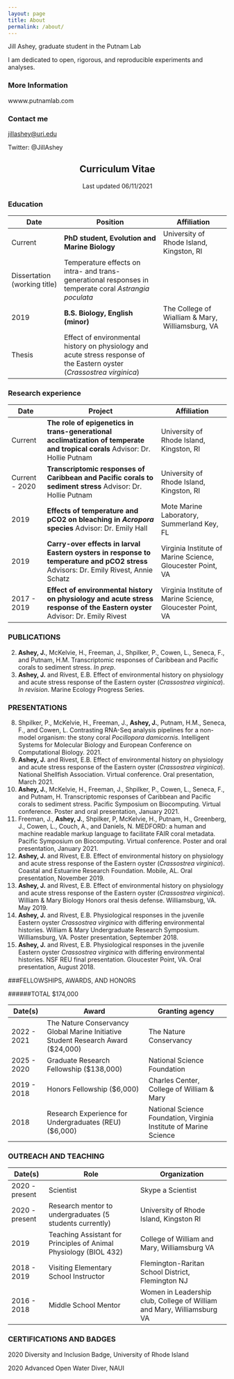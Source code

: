 ```yaml
---
layout: page
title: About
permalink: /about/
---
```

Jill Ashey, graduate student in the Putnam Lab

I am dedicated to open, rigorous, and reproducible experiments and analyses.

### More Information

wwww.putnamlab.com

### Contact me

jillashey@uri.edu

Twitter: @JillAshey


## <center>Curriculum Vitae</center>
<center>Last updated 06/11/2021</center>


### Education 


Date|Position|Affiliation
 ---|---|---
Current |	**PhD student, Evolution and Marine Biology** | University of Rhode Island, Kingston, RI
| Dissertation (working title)  |  Temperature effects on intra- and trans-generational responses in temperate coral _Astrangia poculata_
2019 |	**B.S. Biology, English (minor)** | The College of Wialliam & Mary, Williamsburg, VA
| Thesis | Effect of environmental history on physiology and acute stress response of the Eastern oyster (_Crassostrea virginica_)

	
### Research experience 


Date|Project|Affiliation
 ---|---|---
Current |	**The role of epigenetics in trans-generational acclimatization of temperate and tropical corals** Advisor: Dr. Hollie Putnam| University of Rhode Island, Kingston, RI
Current - 2020 |	**Transcriptomic responses of Caribbean and Pacific corals to sediment stress** Advisor: Dr. Hollie Putnam| University of Rhode Island, Kingston, RI
2019 |	**Effects of temperature and pCO2 on bleaching in _Acropora_ species** Advisor: Dr. Emily Hall | Mote Marine Laboratory, Summerland Key, FL
2019 |	**Carry-over effects in larval Eastern oysters in response to temperature and pCO2 stress** Advisors: Dr. Emily Rivest, Annie Schatz | Virginia Institute of Marine Science, Gloucester Point, VA
2017 - 2019 |	**Effect of environmental history on physiology and acute stress response of the Eastern oyster** Advisor: Dr. Emily Rivest | Virginia Institute of Marine Science, Gloucester Point, VA


### PUBLICATIONS

2. **Ashey, J.**, McKelvie, H., Freeman, J., Shpilker, P., Cowen, L., Seneca, F., and Putnam, H.M. Transcriptomic responses of Caribbean and Pacific corals to sediment stress. _In prep_. 
1. **Ashey, J.** and Rivest, E.B. Effect of environmental history on physiology and acute stress response of the Eastern oyster (_Crassostrea virginica_). _In revision_. Marine Ecology Progress Series.

### PRESENTATIONS

8. Shpilker, P., McKelvie, H., Freeman, J., **Ashey, J.**, Putnam, H.M., Seneca, F., and Cowen, L.   Contrasting RNA-Seq analysis pipelines for a non-model organism: the stony coral _Pocillopora damicornis_. Intelligent Systems for Molecular Biology and European Conference on Computational Biology. 2021.
7. **Ashey, J.** and Rivest, E.B. Effect of environmental history on physiology and acute stress response of the Eastern oyster (_Crassostrea virginica_). National Shellfish Association. Virtual conference. Oral presentation, March 2021. 
6. **Ashey, J.**, McKelvie, H., Freeman, J., Shpilker, P., Cowen, L., Seneca, F., and Putnam, H. Transcriptomic responses of Caribbean and Pacific corals to sediment stress. Pacific Symposium on Biocomputing. Virtual conference. Poster and oral presentation, January 2021. 
5. Freeman, J., **Ashey, J.**, Shpilker, P, McKelvie, H., Putnam, H., Greenberg, J., Cowen, L., Couch, A., and Daniels, N. MEDFORD: a human and machine readable markup language to facilitate FAIR coral metadata. Pacific Symposium on Biocomputing. Virtual conference. Poster and oral presentation, January 2021. 
4. **Ashey, J.** and Rivest, E.B. Effect of environmental history on physiology and acute stress response of the Eastern oyster (_Crassostrea virginica_). Coastal and Estuarine Research Foundation. Mobile, AL. Oral presentation, November 2019. 
3. **Ashey, J.** and Rivest, E.B. Effect of environmental history on physiology and acute stress response of the Eastern oyster (_Crassostrea virginica_). William & Mary Biology Honors oral thesis defense. Williamsburg, VA. May 2019. 
2. **Ashey, J.** and Rivest, E.B. Physiological responses in the juvenile Eastern oyster _Crassostrea virginica_ with differing environmental histories. William & Mary Undergraduate Research Symposium. Williamsburg, VA. Poster presentation, September 2018. 
1. **Ashey, J.** and Rivest, E.B. Physiological responses in the juvenile Eastern oyster _Crassostrea virginica_ with differing environmental histories. NSF REU final presentation. Gloucester Point, VA. Oral presentation, August 2018. 

###FELLOWSHIPS, AWARDS, AND HONORS

######TOTAL $174,000

Date(s)|Award|Granting agency
 ---|---|---
2022 - 2021 | The Nature Conservancy Global Marine Initiative Student Research Award ($24,000) | The Nature Conservancy
2025 - 2020 | Graduate Research Fellowship ($138,000) | National Science Foundation
2019 - 2018 | Honors Fellowship ($6,000) | Charles Center, College of William & Mary
2018 | Research Experience for Undergraduates (REU) ($6,000) | National Science Foundation, Virginia Institute of Marine Science


### OUTREACH AND TEACHING 

Date(s)|Role|Organization
 ---|---|---
 2020 - present | Scientist | Skype a Scientist
 2020 - present | Research mentor to undergraduates (5 students currently) | University of Rhode Island, Kingston RI
2019 | Teaching Assistant for Principles of Animal Physiology (BIOL 432)| College of William and Mary, Williamsburg VA
2018 - 2019 | Visiting Elementary School Instructor | Flemington-Raritan School District, Flemington NJ
2016 - 2018 | Middle School Mentor | Women in Leadership club, College of William and Mary, Williamsburg VA


### CERTIFICATIONS AND BADGES	
2020			Diversity and Inclusion Badge, University of Rhode Island 

2020 			Advanced Open Water Diver, NAUI

